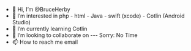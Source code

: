 - 👋 Hi, I’m @BruceHerby
- 👀 I’m interested in php - html - Java - swift (xcode) - Cotlin (Android Studio)
- 🌱 I’m currently learning Cotlin
- 💞️ I’m looking to collaborate on --- Sorry: No Time
- 📫 How to reach me email

<!---
BruceHerby/BruceHerby is a ✨ special ✨ repository because its `README.md` (this file) appears on your GitHub profile.
You can click the Preview link to take a look at your changes.
--->

